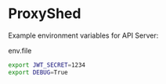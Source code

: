 # ProxyShed


Example environment variables for API Server:

env.file

```sh
export JWT_SECRET=1234
export DEBUG=True
```